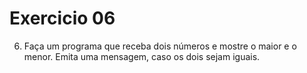 # Exercicio 06

06. Faça um programa que receba dois números e mostre o maior e o menor. Emita uma mensagem, caso os dois sejam iguais.